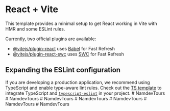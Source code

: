 # React + Vite

This template provides a minimal setup to get React working in Vite with HMR and some ESLint rules.

Currently, two official plugins are available:

- [@vitejs/plugin-react](https://github.com/vitejs/vite-plugin-react/blob/main/packages/plugin-react/README.md) uses [Babel](https://babeljs.io/) for Fast Refresh
- [@vitejs/plugin-react-swc](https://github.com/vitejs/vite-plugin-react-swc) uses [SWC](https://swc.rs/) for Fast Refresh

## Expanding the ESLint configuration

If you are developing a production application, we recommend using TypeScript and enable type-aware lint rules. Check out the [TS template](https://github.com/vitejs/vite/tree/main/packages/create-vite/template-react-ts) to integrate TypeScript and [`typescript-eslint`](https://typescript-eslint.io) in your project.
#   N a m d e v T o u r s  
 #   N a m d e v T o u r s  
 #   N a m d e v T o u r s  
 #   N a m d e v T o u r s  
 #   N a m d e v T o u r s  
 #   N a m d e v T o u r s  
 #   N a m d e v T o u r s  
 